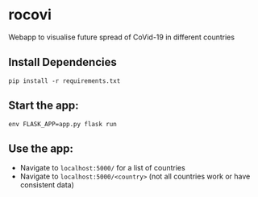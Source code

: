 # rocovi
Webapp to visualise future spread of CoVid-19 in different countries

## Install Dependencies 

`pip install -r requirements.txt`

## Start the app:

`env FLASK_APP=app.py flask run`

## Use the app:

- Navigate to `localhost:5000/` for a list of countries 
- Navigate to `localhost:5000/<country>` (not all countries work or have consistent data)
